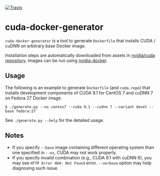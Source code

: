 [![Travis](https://api.travis-ci.org/kmaehashi/cuda-docker-generator.svg?branch=master)](https://travis-ci.org/kmaehashi/cuda-docker-generator)

# cuda-docker-generator

`cuda-docker-generator` is a tool to generate `Dockerfile` that installs CUDA / cuDNN on arbitrary base Docker image.

Installation steps are automatically downloaded from assets in [nvidia/cuda repository](https://gitlab.com/nvidia/cuda/).
Images can be run using [nvidia-docker](https://github.com/NVIDIA/nvidia-docker).

## Usage

The following is an example to generate `Dockerfile` (and `cuda.repo`) that installs development components of CUDA 9.1 for CentOS 7 and cuDNN 7 on Fedora 27 Docker image.

```
$ ./generate.py --os centos7 --cuda 9.1 --cudnn 7 --variant devel --base fedora:27
```

See `./generate.py --help` for the detailed usage.

## Notes

* If you specify `--base` image containing different operating system than one specified in `--os`, CUDA may not work properly.
* If you specify invalid combination (e.g., CUDA 9.1 with cuDNN 6), you may see `HTTP Error 404: Not Found` error.
  `--verbose` option may help diagnosing such issue.
